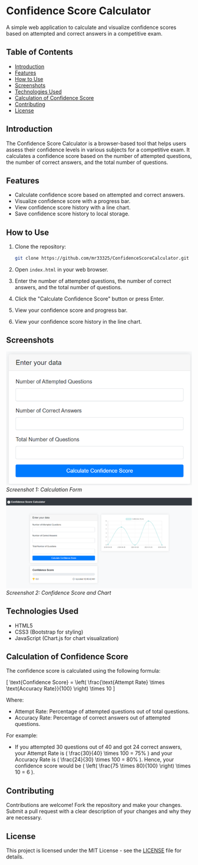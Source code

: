 
# Confidence Score Calculator

A simple web application to calculate and visualize confidence scores based on attempted and correct answers in a competitive exam.

## Table of Contents
- [Introduction](#introduction)
- [Features](#features)
- [How to Use](#how-to-use)
- [Screenshots](#screenshots)
- [Technologies Used](#technologies-used)
- [Calculation of Confidence Score](#calculation-of-confidence-score)
- [Contributing](#contributing)
- [License](#license)

## Introduction

The Confidence Score Calculator is a browser-based tool that helps users assess their confidence levels in various subjects for a competitive exam. It calculates a confidence score based on the number of attempted questions, the number of correct answers, and the total number of questions.

## Features

- Calculate confidence score based on attempted and correct answers.
- Visualize confidence score with a progress bar.
- View confidence score history with a line chart.
- Save confidence score history to local storage.

## How to Use

1. Clone the repository:
   ```bash
   git clone https://github.com/mr33325/ConfidenceScoreCalculator.git
   ```

2. Open `index.html` in your web browser.

3. Enter the number of attempted questions, the number of correct answers, and the total number of questions.

4. Click the "Calculate Confidence Score" button or press Enter.

5. View your confidence score and progress bar.

6. View your confidence score history in the line chart.

## Screenshots

![Screenshot 1](screenshots/screenshot1.png)
*Screenshot 1: Calculation Form*

![Screenshot 2](screenshots/screenshot2.png)
*Screenshot 2: Confidence Score and Chart*

## Technologies Used

- HTML5
- CSS3 (Bootstrap for styling)
- JavaScript (Chart.js for chart visualization)

## Calculation of Confidence Score

The confidence score is calculated using the following formula:

\[ \text{Confidence Score} = \left( \frac{\text{Attempt Rate} \times \text{Accuracy Rate}}{100} \right) \times 10 \]

Where:
- Attempt Rate: Percentage of attempted questions out of total questions.
- Accuracy Rate: Percentage of correct answers out of attempted questions.

For example:
- If you attempted 30 questions out of 40 and got 24 correct answers, your Attempt Rate is \( \frac{30}{40} \times 100 = 75% \) and your Accuracy Rate is \( \frac{24}{30} \times 100 = 80% \). Hence, your confidence score would be \( \left( \frac{75 \times 80}{100} \right) \times 10 = 6 \).

## Contributing

Contributions are welcome! Fork the repository and make your changes. Submit a pull request with a clear description of your changes and why they are necessary.

## License

This project is licensed under the MIT License - see the [LICENSE](LICENSE.txt) file for details.

